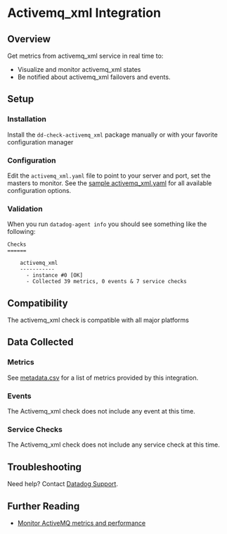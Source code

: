 # Activemq_xml Integration

## Overview

Get metrics from activemq_xml service in real time to:

* Visualize and monitor activemq_xml states
* Be notified about activemq_xml failovers and events.

## Setup
### Installation

Install the `dd-check-activemq_xml` package manually or with your favorite configuration manager

### Configuration

Edit the `activemq_xml.yaml` file to point to your server and port, set the masters to monitor. See the [sample activemq_xml.yaml](https://github.com/DataDog/integrations-core/blob/master/activemq_xml/conf.yaml.example) for all available configuration options.

### Validation

When you run `datadog-agent info` you should see something like the following:

    Checks
    ======

        activemq_xml
        -----------
          - instance #0 [OK]
          - Collected 39 metrics, 0 events & 7 service checks

## Compatibility

The activemq_xml check is compatible with all major platforms

## Data Collected
### Metrics
See [metadata.csv](https://github.com/DataDog/integrations-core/blob/master/activemq_xml/metadata.csv) for a list of metrics provided by this integration.

### Events
The Activemq_xml check does not include any event at this time.

### Service Checks
The Activemq_xml check does not include any service check at this time.

## Troubleshooting
Need help? Contact [Datadog Support](http://docs.datadoghq.com/help/).

## Further Reading

* [Monitor ActiveMQ metrics and performance](https://www.datadoghq.com/blog/monitor-activemq-metrics-performance/)

